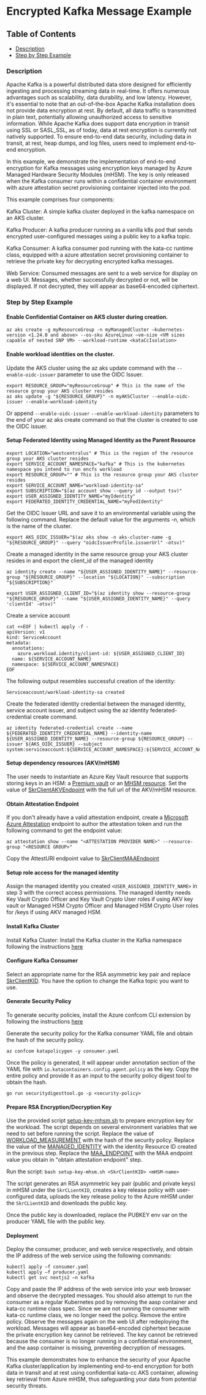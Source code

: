 # Encrypted Kafka Message Example 

## Table of Contents
- [Description](#description)
- [Step by Step Example](#step-by-step-example)

### Description

Apache Kafka is a powerful distributed data store designed for efficiently ingesting and processing streaming data in real-time. It offers numerous advantages such as scalability, data durability, and low latency. However, it's essential to note that an out-of-the-box Apache Kafka installation does not provide data encryption at rest. By default, all data traffic is transmitted in plain text, potentially allowing unauthorized access to sensitive information. While Apache Kafka does support data encryption in transit using SSL or SASL_SSL, as of today, data at rest encryption is currently not natively supported. To ensure end-to-end data security, including data in transit, at rest, heap dumps, and log files, users need to implement end-to-end encryption. 

In this example, we demonstrate the implementation of end-to-end encryption for Kafka messages using encryption keys managed by Azure Managed Hardware Security Modules (mHSM). The key is only released when the Kafka consumer runs within a confidential container environment with azure attestation secret provisioning container injected into the pod.

This example comprises four components: 

Kafka Cluster: A simple kafka cluster deployed in the kafka namespace on an AKS cluster. 

Kafka Producer: A kafka producer running as a vanilla k8s pod that sends encrypted user-configured messages using a public key to a kafka topic. 

Kafka Consumer: A kafka consumer pod running with the kata-cc runtime class, equipped with a azure attestation secret provisioning container to retrieve the private key for decrypting encrypted kafka messages. 

Web Service: Consumed messages are sent to a web service for display on a web UI. Messages, whether successfully decrypted or not, will be displayed. If not decrypted, they will appear as base64-encoded ciphertext.  

### Step by Step Example 

#### Enable Confidential Container on AKS cluster during creation.  

```
az aks create -g myResourceGroup -n myManagedCluster –kubernetes-version <1.24.0 and above> --os-sku AzureLinux –vm-size <VM sizes capable of nested SNP VM> --workload-runtime <kataCcIsolation> 
```

#### Enable workload identities on the cluster.  

Update the AKS cluster using the az aks update command with the `--enable-oidc-issuer` parameter to use the OIDC Issuer.

```
export RESOURCE_GROUP="myResourceGroup" # This is the name of the resource group your AKS cluster resides 
az aks update -g "${RESOURCE_GROUP}" -n myAKSCluster --enable-oidc-issuer --enable-workload-identity
```

Or append `--enable-oidc-issuer` `--enable-workload-identity` parameters to the end of your az aks create command so that the cluster is created to use the OIDC issuer. 

#### Setup Federated Identity using Managed Identity as the Parent Resource 

```
export LOCATION="westcentralus" # This is the region of the resource group your AKS cluster resides 
export SERVICE_ACCOUNT_NAMESPACE="kafka" # This is the kubernetes namespace you intend to run encfs workload
export RESOURCE_GROUP="" # This is the resource group your AKS cluster resides 
export SERVICE_ACCOUNT_NAME="workload-identity-sa" 
export SUBSCRIPTION="$(az account show --query id --output tsv)"
export USER_ASSIGNED_IDENTITY_NAME="myIdentity" 
export FEDERATED_IDENTITY_CREDENTIAL_NAME="myFedIdentity" 
```

Get the OIDC Issuer URL and save it to an environmental variable using the following command. 
Replace the default value for the arguments -n, which is the name of the cluster.

```
export AKS_OIDC_ISSUER="$(az aks show -n aks-cluster-name -g "${RESOURCE_GROUP}" --query "oidcIssuerProfile.issuerUrl" -otsv)"
```

Create a managed identity in the same resource group your AKS cluster resides in and export the client_id of the managed identity

```
az identity create --name "${USER_ASSIGNED_IDENTITY_NAME}" --resource-group "${RESOURCE_GROUP}" --location "${LOCATION}" --subscription "${SUBSCRIPTION}"

export USER_ASSIGNED_CLIENT_ID="$(az identity show --resource-group "${RESOURCE_GROUP}" --name "${USER_ASSIGNED_IDENTITY_NAME}" --query 'clientId' -otsv)"
```

Create a service account

```
cat <<EOF | kubectl apply -f -
apiVersion: v1
kind: ServiceAccount
metadata:
  annotations:
    azure.workload.identity/client-id: ${USER_ASSIGNED_CLIENT_ID}
  name: ${SERVICE_ACCOUNT_NAME}
  namespace: ${SERVICE_ACCOUNT_NAMESPACE}
EOF
```

The following output resembles successful creation of the identity:

```
Serviceaccount/workload-identity-sa created
```

Create the federated identity credential between the managed identity, service account issuer, and subject using the az identity federated-credential create command.

```
az identity federated-credential create --name ${FEDERATED_IDENTITY_CREDENTIAL_NAME} --identity-name ${USER_ASSIGNED_IDENTITY_NAME} --resource-group ${RESOURCE_GROUP} --issuer ${AKS_OIDC_ISSUER} --subject system:serviceaccount:${SERVICE_ACCOUNT_NAMESPACE}:${SERVICE_ACCOUNT_NAME}
```

#### Setup dependency resources (AKV/mHSM)

The user needs to instantiate an Azure Key Vault resource that supports storing keys in an HSM: a [Premium vault](https://learn.microsoft.com/en-us/azure/key-vault/general/overview) or an [MHSM resource](https://docs.microsoft.com/en-us/azure/key-vault/managed-hsm/overview). Set the value of [SkrClientAKVEndpoint](consumer.yaml#L38) with the full url of the AKV/mHSM resource. 

#### Obtain Attestation Endpoint 

If you don't already have a valid attestation endpoint, create a [Microsoft Azure Attestation](https://learn.microsoft.com/en-us/azure/attestation/overview) endpoint to author the attestation token and run the following command to get the endpoint value:

```
az attestation show --name "<ATTESTATION PROVIDER NAME>" --resource-group "<RESOURCE GROUP>"
```

Copy the AttestURI endpoint value to [SkrClientMAAEndpoint](consumer.yaml#L36) 

#### Setup role access for the managed identity 

Assign the managed identity you created `<USER_ASSIGNED_IDENTITY_NAME>` in step 3 with the correct access permissions. The managed identity needs Key Vault Crypto Officer and Key Vault Crypto User roles if using AKV key vault or Managed HSM Crypto Officer and Managed HSM Crypto User roles for /keys if using AKV managed HSM.

#### Install Kafka Cluster 

Install Kafka Cluster: Install the Kafka cluster in the Kafka namespace following the instructions [here](https://strimzi.io/quickstarts/)

#### Configure Kafka Consumer

Select an appropriate name for the RSA asymmetric key pair and replace [SkrClientKID](consumer.yaml#L34). You have the option to change the Kafka topic you want to use. 

#### Generate Security Policy 

To generate security policies, install the Azure confcom CLI extension by following the instructions [here](https://github.com/Azure/azure-cli-extensions/blob/main/src/confcom/README.md)

Generate the security policy for the Kafka consumer YAML file and obtain the hash of the security policy. 

```
az confcom katapolicygen -y consumer.yaml
```

Once the policy is generated, it will appear under annotation section of the YAML file with `io.katacontainers.config.agent.policy` as the key. Copy the entire policy and provide it as an input to the security policy digest tool to obtain the hash. 

```
go run securitydigesttool.go -p <security-policy>
```

#### Prepare RSA Encryption/Decryption Key

Use the provided script [setup-key-mhsm.sh](setup-key-mhsm.sh) to prepare encryption key for the workload. 
The script depends on several environment variables that we need to set before running the script. 
Replace the value of [WORKLOAD_MEASUREMENT](setup-key-mhsm.sh#L21) with the hash of the security policy. 
Replace the value of the [MANAGED_IDENTITY](setup-key-mhsm.sh#L20) with the identity Resource ID created in the previous step. 
Replace the [MAA_ENDPOINT](setup-key-mhsm.sh#L19) with the MAA endpoint value you obtain in "obtain attestation endpoint" step. 

Run the script: ```bash setup-key-mhsm.sh <SkrClientKID> <mHSM-name>``` 

The script generates an RSA asymmetric key pair (public and private keys) in mHSM under the `SkrCLientKID`, creates a key release policy with user-configured data, uploads the key release policy to the Azure mHSM under the `SkrCLientKID` and downloads the public key.  

Once the public key is downloaded, replace the PUBKEY env var on the producer YAML file with the public key.  

#### Deployment

Deploy the consumer, producer, and web service respectively, and obtain the IP address of the web service using the following commands: 

```
kubectl apply –f consumer.yaml  
kubectl apply –f producer.yaml  
kubectl get svc nextjs2 –n kafka 
```

Copy and paste the IP address of the web service into your web browser and observe the decrypted messages. You should also attempt to run the consumer as a regular Kubernetes pod by removing the aasp container and kata-cc runtime class spec. Since we are not running the consumer with kata-cc runtime class, we no longer need the policy. Remove the entire policy. Observe the messages again on the web UI after redeploying the workload. Messages will appear as base64-encoded ciphertext because the private encryption key cannot be retrieved. The key cannot be retrieved because the consumer is no longer running in a confidential environment, and the aasp container is missing, preventing decryption of messages. 

 

This example demonstrates how to enhance the security of your Apache Kafka cluster/application by implementing end-to-end encryption for both data in transit and at rest using confidential kata-cc AKS container, allowing key retrieval from Azure mHSM, thus safeguarding your data from potential security threats. 
